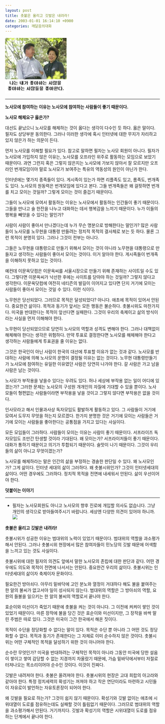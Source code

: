 ```yaml
---
layout: post
title: 촛불은 올리고 깃발은 내려라!
date: 2003-01-01 16:14:10 +0900
categories: 깨달음의대화
---
```

<img src="./files/attach/images/198/969/1041405250.jpg" border="0" alt="" />  

  


****
  
**노사모에 참여하는 이유는 노사모에 참여하는 사람들이 좋기 때문이다.** 

**노사모 해체요구 옳은가?**

대선도 끝났으니 노사모를 해체하는 것이 옳다는 생각이 다수인 듯 하다. 옳은 말이다. 필자도 상당부분 동의한다. 그러나 이러한 생각에 혹시 인터넷에 대한 무지가 자리하고 있지 않은가 하는 의문이 든다. 

먼저 노사모를 이해할 필요가 있다. 참고로 말하면 필자는 노사모 회원이 아니다. 필자가 노사모에 가입하지 않은 이유는, 노사모를 오프라인 위주로 활동하는 모임으로 보았기 때문이다. 과연 그런지 혹은 그렇지 않은지는 노사모에 가보지 않아서 잘 모르지만 오프라인 번개모임이야 말로 노사모가 보여주는 특유의 역동성의 원인이 아닌가 한다. 

인터넷에는 몇가지 종족들이 있다. 게시족이 있는가 하면 리플족도 있고, 롬족도, 번개족도 있다. 노사모의 원동력은 번개모임에 있다고 본다. 그들 번개족들은 왜 걸핏하면 번개를 치고 모이는 것일까? 그렇게 모이는 것이 즐겁기 때문이다. 

그들이 노사모에 모여서 활동하는 이유는 노사모에서 활동하는 인간들이 좋기 때문이다. 그들을 만나고 술 한잔을 나누고 대화하는 데서 행복감을 느끼기 때문이다. 누가 이들의 행복을 빼앗을 수 있다는 말인가?

사람이 사람이 좋아서 만나겠다는데 누가 무슨 명분으로 방해한다는 말인가? 많은 사람들이 노사모를 노무현을 대통령 만들려는 정치적 목적의 결사체로 보는 듯 하다. 물론 그런 목적이 분명히 있다. 그러나 그것이 전부는 아니다. 

그들은 노무현을 대통령으로 만들기 위해서 모이는 것이 아니라 노무현을 대통령으로 만들자고 생각하는 사람들이 좋아서 모이는 것이다. 이거 알아야 한다. 게시족들이 번개족을 이해하지 못하고 있는 것이다. 

예컨데 이문옥닷컴은 이문옥씨를 서울시장으로 만들기 위해 존재하는 사이트일 수도 있다. 그렇다면 이문옥씨가 낙선한 후에는 사이트를 닫아야 하는 것일까? 그렇지 않다고 생각한다. 이문옥닷컴에 여전히 네티즌의 발길이 이어지고 있다면 단지 거기에 모이는 사람들이 좋아서 모이는 것일 수 있다. 이런 식이다. 

노무현은 당선되었다. 그러므로 목적은 달성되었다? 아니다. 애초에 목적이 있어서 안된다. 중요한건 삶이다. 목적과 동기가 앞서는 모든 행동은 불순하다. 촛불시위도 마찬가지다. 미국을 반대한다는 목적이 앞선다면 실패한다. 그것이 우리의 축제이고 삶의 방식이라는 사실을 먼저 이해해야 한다. 

노무현이 당선되었으므로 당연히 노사모의 역할과 성격도 변해야 한다. 그러나 대책없이 해체해야 한다는 생각은 위험하다. 만약 투표로 결정한다면 노사모를 해체해야 한다고 생각하는 사람들에게 투표권을 줄 이유는 없다. 

그것은 한국인이 아닌 사람이 한국의 대선에 투표할 이유가 없는 것과 같다. 노사모를 반대하는 사람에 의해 노사모의 운명이 결정될 이유는 없는 것이다. 노무현 대통령만들기가 노사모에 참여하는 유일한 이유였던 사람은 당연히 나가야 한다. 갈 사람은 가고 남을 사람은 남는 것이다. 

노사모가 부작용을 낳을수 있다는 우려도 있다. 허나 세상에 부작용 없는 일이 어디에 있겠는가? 그러한 문제는 노사모의 구성원 개개인의 자질에 기대할 수 있을 뿐이다. 노사모들이 형편없는 사람들이라면 부작용을 낳을 것이고 그렇지 않다면 부작용은 없을 것이다. 

인사모라고 해서 인물과사상 독자모임도 활발하게 활동하고 있다. 그 사람들이 거기에 모여서 도무지 무엇을 하는지 모르겠다. 한가지 분명한 것은 거기에 모이는 사람들은 거기에 모이는 사람들을 좋아한다는 공통점을 가지고 있다는 사실이다. 

모든 모임들이 그러하다. 사람들이 모이는 이유는 사람이 좋기 때문이다. 서프라이즈 독자모임도 조만간 탄생할 것이라 기대된다. 왜 모이는가? 서프라이저들이 좋기 때문이다. 대화가 통하기 때문이고 의기가 투합되기 때문이다. 술맛이 나기 때문이다. 그것이 우리들의 삶이 아니고 무엇이겠는가?

노사모를 해체하라는 말은 인간의 삶을 부정하는 경솔한 판단일 수 있다. 왜 노사모인가? 그게 삶이다. 인터넷 세대의 삶이 그러하다. 왜 촛불시위인가? 그것이 인터넷세대의 삶이다. 어떤 경우에도 그러하다. 정치적 목적을 전면에 내세워서 안된다. 삶이 우선이어야 한다. 

**덧붙이는 이야기**
**** 
  
- 필자는 노사모회원도 아니고 노사모의 향후 진로에 개입할 의사도 없습니다. 그냥 개인의 생각으로 받아들여주시기 바랍니다. 세상엔 다양한 의견이 있어야 하니까.<img src=http://drkimz.com/technote/board/private/upimg/1041406010.jpg>

**촛불은 올리고 깃발은 내려라!**

촛불시위가 성공한 이유는 범대위의 노력이 있었기 때문이다. 범대위의 역할을 과소평가해서 안된다. 그러나 촛불시위 현장에서 많은 참여자들이 민노당의 깃발 때문에 어색함을 느끼고 있는 것도 사실이다. 

촛불시위에 대한 필자의 의견도 앞에서 말한 노사모의 존립에 대한 판단과 같다. 어떤 경우에도 의도와 목적이 전면에 나서서는 안된다. 중요한건 우리의 삶이다. 촛불시위는 인터넷세대의 삶이자 축제이자 문화이다. 

필요한건 방아쇠다. 아무리 밑바닥에 고인 분노와 열정이 거대하다 해도 불을 붙여주는 한 알의 불씨가 없고서야 일이 성사되지 않는다. 범대위의 역할은 그 방아쇠의 역할, 요원의 들불을 일으키는 한 알의 불씨의 역할로서 끝나야 한다. 

효순이와 미선이가 죽었기 때문에 촛불을 켜는 것이 아니다. 그 이전에 켜켜이 쌓인 것이 있었기 때문이다. 마른 장작에 불을 당긴 것은 효순이와 미선이지만, 그 장작을 바싹 말린 주범은 따로 있다. 그것은 미국이 그간 한국에서 해온 짓이다. 

목적이 수단을 정당화할 수 없다는 말이 있다. 목적은 수단 뿐 아니라 그 어떤 것도 정당화할 수 없다. 목적과 동기가 존재한다는 그 자체로 이미 순수하지 않은 것이다. 촛불시위는 어떤 구체적인 목적을 달성하기 위한 것이 아니어야 한다. 

순수란 무엇인가? 미국을 반대하려는 구체적인 목적이 아니라 그동안 미국에 당한 설움이 쌓이고 쌓여 감당할 수 없는 지경까지 차올랐기 때문에, 가슴 밑바닥에서부터 저절로 터져나오는 목소리이어야 순수인 것이다. 이것이 진짜다. 

깃발은 내려져야 한다. 촛불은 올려져야 한다. 촛불시위의 현장은 고대 희랍의 아고라와 같아야 한다. 특정 정치세력의 확성기는 꺼져야 하고 작은 연단이라도 마련하고 시민들이 자유로이 발언하는 자유토론장이 되어야 한다. 

왜 깃발을 필요로 하는가? 그것이 쉽지 않기 때문이다. 확성기와 깃발 없이는 애초에 시위대열이 도로를 점유하는데도 실패할 것이 틀림없기 때문이다. 그러므로 범대위의 역할을 과소평가해서 안된다. 거기까지다. 깃발과 확성기의 역할은 시위대열이 도로를 점유하는 단계에서 끝나야 한다.